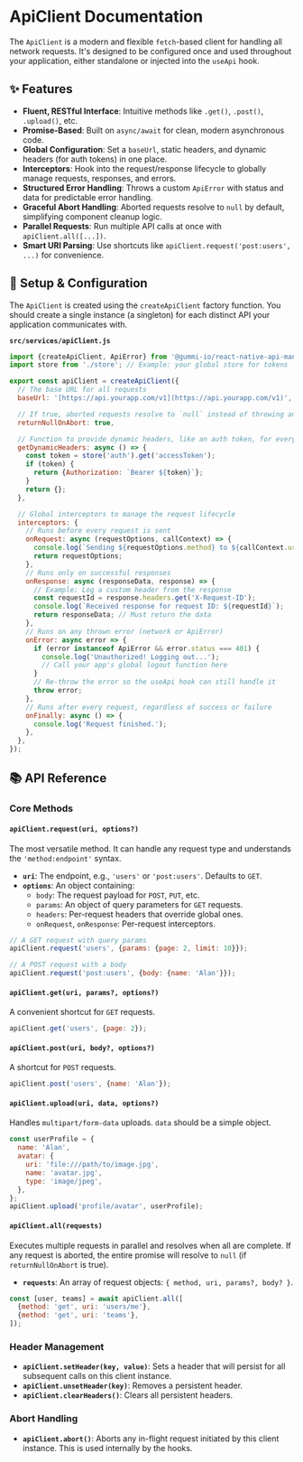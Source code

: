 # ApiClient Documentation

The `ApiClient` is a modern and flexible `fetch`-based client for handling all network requests. It's designed to be configured once and used throughout your application, either standalone or injected into the `useApi` hook.

## ✨ Features

- **Fluent, RESTful Interface**: Intuitive methods like `.get()`, `.post()`, `.upload()`, etc.
- **Promise-Based**: Built on `async/await` for clean, modern asynchronous code.
- **Global Configuration**: Set a `baseUrl`, static headers, and dynamic headers (for auth tokens) in one place.
- **Interceptors**: Hook into the request/response lifecycle to globally manage requests, responses, and errors.
- **Structured Error Handling**: Throws a custom `ApiError` with status and data for predictable error handling.
- **Graceful Abort Handling**: Aborted requests resolve to `null` by default, simplifying component cleanup logic.
- **Parallel Requests**: Run multiple API calls at once with `apiClient.all([...])`.
- **Smart URI Parsing**: Use shortcuts like `apiClient.request('post:users', ...)` for convenience.

## 🚀 Setup & Configuration

The `ApiClient` is created using the `createApiClient` factory function. You should create a single instance (a singleton) for each distinct API your application communicates with.

**`src/services/apiClient.js`**

```javascript
import {createApiClient, ApiError} from '@gummi-io/react-native-api-manager';
import store from './store'; // Example: your global store for tokens

export const apiClient = createApiClient({
  // The base URL for all requests
  baseUrl: '[https://api.yourapp.com/v1](https://api.yourapp.com/v1)',

  // If true, aborted requests resolve to `null` instead of throwing an error.
  returnNullOnAbort: true,

  // Function to provide dynamic headers, like an auth token, for every request
  getDynamicHeaders: async () => {
    const token = store('auth').get('accessToken');
    if (token) {
      return {Authorization: `Bearer ${token}`};
    }
    return {};
  },

  // Global interceptors to manage the request lifecycle
  interceptors: {
    // Runs before every request is sent
    onRequest: async (requestOptions, callContext) => {
      console.log(`Sending ${requestOptions.method} to ${callContext.uri}`);
      return requestOptions;
    },
    // Runs only on successful responses
    onResponse: async (responseData, response) => {
      // Example: Log a custom header from the response
      const requestId = response.headers.get('X-Request-ID');
      console.log(`Received response for request ID: ${requestId}`);
      return responseData; // Must return the data
    },
    // Runs on any thrown error (network or ApiError)
    onError: async error => {
      if (error instanceof ApiError && error.status === 401) {
        console.log('Unauthorized! Logging out...');
        // Call your app's global logout function here
      }
      // Re-throw the error so the useApi hook can still handle it
      throw error;
    },
    // Runs after every request, regardless of success or failure
    onFinally: async () => {
      console.log('Request finished.');
    },
  },
});
```

## 📚 API Reference

### Core Methods

#### `apiClient.request(uri, options?)`

The most versatile method. It can handle any request type and understands the `'method:endpoint'` syntax.

- **`uri`**: The endpoint, e.g., `'users'` or `'post:users'`. Defaults to `GET`.
- **`options`**: An object containing:
  - `body`: The request payload for `POST`, `PUT`, etc.
  - `params`: An object of query parameters for `GET` requests.
  - `headers`: Per-request headers that override global ones.
  - `onRequest`, `onResponse`: Per-request interceptors.

```javascript
// A GET request with query params
apiClient.request('users', {params: {page: 2, limit: 10}});

// A POST request with a body
apiClient.request('post:users', {body: {name: 'Alan'}});
```

#### `apiClient.get(uri, params?, options?)`

A convenient shortcut for `GET` requests.

```javascript
apiClient.get('users', {page: 2});
```

#### `apiClient.post(uri, body?, options?)`

A shortcut for `POST` requests.

```javascript
apiClient.post('users', {name: 'Alan'});
```

#### `apiClient.upload(uri, data, options?)`

Handles `multipart/form-data` uploads. `data` should be a simple object.

```javascript
const userProfile = {
  name: 'Alan',
  avatar: {
    uri: 'file:///path/to/image.jpg',
    name: 'avatar.jpg',
    type: 'image/jpeg',
  },
};
apiClient.upload('profile/avatar', userProfile);
```

#### `apiClient.all(requests)`

Executes multiple requests in parallel and resolves when all are complete. If any request is aborted, the entire promise will resolve to `null` (if `returnNullOnAbort` is true).

- **`requests`**: An array of request objects: `{ method, uri, params?, body? }`.

```javascript
const [user, teams] = await apiClient.all([
  {method: 'get', uri: 'users/me'},
  {method: 'get', uri: 'teams'},
]);
```

### Header Management

- **`apiClient.setHeader(key, value)`**: Sets a header that will persist for all subsequent calls on this client instance.
- **`apiClient.unsetHeader(key)`**: Removes a persistent header.
- **`apiClient.clearHeaders()`**: Clears all persistent headers.

### Abort Handling

- **`apiClient.abort()`**: Aborts any in-flight request initiated by this client instance. This is used internally by the hooks.
